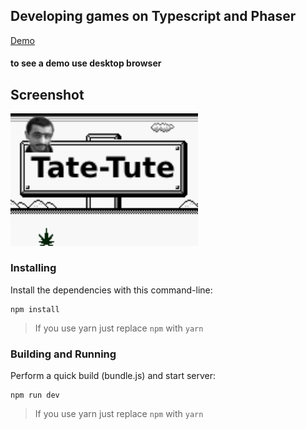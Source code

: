 ## Developing games on Typescript and Phaser

[Demo](https://uchm4n.github.io/ts-games/)
#### to see a demo use desktop browser

## Screenshot
<img src="ScreenShot.png" width="300"/>

### Installing

Install the dependencies with this command-line:

```
npm install
```
> If you use yarn just replace `npm` with `yarn`

### Building and Running

Perform a quick build (bundle.js) and start server:

```
npm run dev
```
> If you use yarn just replace `npm` with `yarn`
